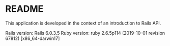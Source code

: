 # README
This application is developed in the context of an introduction to Rails API.

Rails version: Rails 6.0.3.5
Ruby version: ruby 2.6.5p114 (2019-10-01 revision 67812) [x86_64-darwin17]
